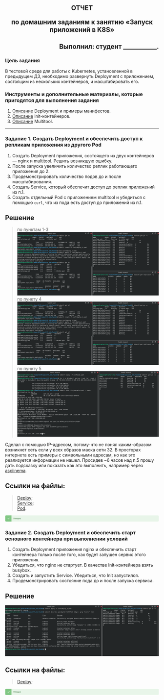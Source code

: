 
## <p style="text-align: center;">ОТЧЕТ</p> <p style="text-align: center;">по домашним заданиям к занятию «Запуск приложений в K8S»</p>
## <p style="text-align: right;">Выполнил: студент ___________.</p>

### Цель задания

В тестовой среде для работы с Kubernetes, установленной в предыдущем ДЗ, необходимо развернуть Deployment с приложением, состоящим из нескольких контейнеров, и масштабировать его.

### Инструменты и дополнительные материалы, которые пригодятся для выполнения задания

1. [Описание](https://kubernetes.io/docs/concepts/workloads/controllers/deployment/) Deployment и примеры манифестов.
2. [Описание](https://kubernetes.io/docs/concepts/workloads/pods/init-containers/) Init-контейнеров.
3. [Описание](https://github.com/wbitt/Network-MultiTool) Multitool.

------

### Задание 1. Создать Deployment и обеспечить доступ к репликам приложения из другого Pod

1. Создать Deployment приложения, состоящего из двух контейнеров — nginx и multitool. Решить возникшую ошибку.
2. После запуска увеличить количество реплик работающего приложения до 2.
3. Продемонстрировать количество подов до и после масштабирования.
4. Создать Service, который обеспечит доступ до реплик приложений из п.1.
5. Создать отдельный Pod с приложением multitool и убедиться с помощью `curl`, что из пода есть доступ до приложений из п.1.

## Решение
> по пунктам 1-3
![localImage](./screen_VII.03_1.png)    
> по пункту 4
![localImage](./screen_VII.03_2.png) 
> по пункту 5
![localImage](./screen_VII.03_3.png) 

Сделал с помощью IP-адресом, потому-что не понял каким-образом возникнет сеть если у всех образов маска сети 32. 
В просторах интернета есть примеры с символьными адресам, но как это реализуется информации не нашел. 
Просидев ~6 часов над п.5 прошу дать подсказку или показать как это выполнить, например через [asciinema](https://asciinema.org/).

## Ссылки на файлы:
>[Deploy](./conf/deploy_1.yaml);    
>[Service](./conf/service_1.yaml);   
>[Pod](./conf/pod.yaml).   

![localImage](./Yes.png)


### Задание 2. Создать Deployment и обеспечить старт основного контейнера при выполнении условий

1. Создать Deployment приложения nginx и обеспечить старт контейнера только после того, как будет запущен сервис этого приложения.
2. Убедиться, что nginx не стартует. В качестве Init-контейнера взять busybox.
3. Создать и запустить Service. Убедиться, что Init запустился.
4. Продемонстрировать состояние пода до и после запуска сервиса.

## Решение

![localImage](./screen_VII.03_5.png)    

## Ссылки на файлы:
>[Deploy](./conf/deploy_2.yaml);     

![localImage](./Yes.png)
